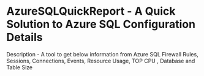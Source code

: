 # AzureSQLQuickReport - A Quick Solution to Azure SQL Configuration Details
Description - A tool to get below information from Azure SQL
Firewall Rules, Sessions, Connections, Events, Resource Usage, TOP CPU , Database and Table Size
